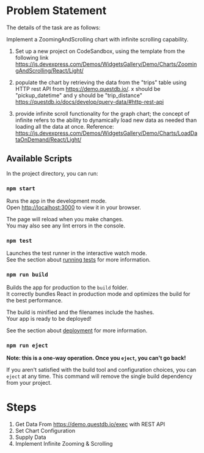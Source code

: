 # Problem Statement

The details of the task are as follows:

Implement a ZoomingAndScrolling chart with infinite scrolling capability.

1. Set up a new project on CodeSandbox, using the template from the following link
   https://js.devexpress.com/Demos/WidgetsGallery/Demo/Charts/ZoomingAndScrolling/React/Light/

2. populate the chart by retrieving the data from the "trips" table using HTTP rest API from https://demo.questdb.io/. x should be "pickup_datetime" and y should be "trip_distance"
   https://questdb.io/docs/develop/query-data/#http-rest-api

3. provide infinite scroll functionality for the graph chart; the concept of infinite refers to the ability to dynamically load new data as needed than loading all the data at once. Reference:
   https://js.devexpress.com/Demos/WidgetsGallery/Demo/Charts/LoadDataOnDemand/React/Light/



## Available Scripts

In the project directory, you can run:

### `npm start`

Runs the app in the development mode.\
Open [http://localhost:3000](http://localhost:3000) to view it in your browser.

The page will reload when you make changes.\
You may also see any lint errors in the console.

### `npm test`

Launches the test runner in the interactive watch mode.\
See the section about [running tests](https://facebook.github.io/create-react-app/docs/running-tests) for more information.

### `npm run build`

Builds the app for production to the `build` folder.\
It correctly bundles React in production mode and optimizes the build for the best performance.

The build is minified and the filenames include the hashes.\
Your app is ready to be deployed!

See the section about [deployment](https://facebook.github.io/create-react-app/docs/deployment) for more information.

### `npm run eject`

**Note: this is a one-way operation. Once you `eject`, you can't go back!**

If you aren't satisfied with the build tool and configuration choices, you can `eject` at any time. This command will remove the single build dependency from your project.

# Steps 
 1. Get Data From https://demo.questdb.io/exec with REST API
 2. Set Chart Configuration
 3. Supply Data 
 4. Implement Infinite Zooming & Scrolling